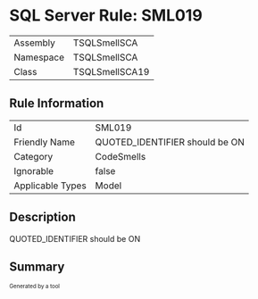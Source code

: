 ﻿# SQL Server Rule: SML019
  
|    |    |
|----|----|
| Assembly | TSQLSmellSCA |
| Namespace | TSQLSmellSCA |
| Class | TSQLSmellSCA19 |
  
## Rule Information
  
|    |    |
|----|----|
| Id | SML019 |
| Friendly Name | QUOTED_IDENTIFIER should be ON |
| Category | CodeSmells |
| Ignorable | false |
| Applicable Types | Model  |
  
## Description
  
QUOTED_IDENTIFIER should be ON
  
## Summary
  

  
<sub><sup>Generated by a tool</sup></sub>
